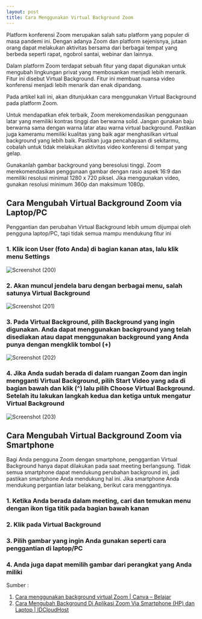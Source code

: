 ```yaml
---
layout: post
title: Cara Menggunakan Virtual Background Zoom
---
```


Platform konferensi Zoom merupakan salah satu platform yang populer di masa pandemi ini. Dengan adanya Zoom dan platform sejenisnya, jutaan orang dapat melakukan aktivitas bersama dari berbagai tempat yang berbeda seperti rapat, ngobrol santai, webinar dan lainnya.

Dalam platform Zoom terdapat sebuah fitur yang dapat digunakan untuk mengubah lingkungan privat yang membosankan menjadi lebih menarik. Fitur ini disebut Virtual Background. Fitur ini membuat nuansa video konferensi menjadi lebih menarik dan enak dipandang.

Pada artikel kali ini, akan ditunjukkan cara menggunakan Virtual Background pada platform Zoom.

Untuk mendapatkan efek terbaik, Zoom merekomendasikan penggunaan latar yang memiliki kontras tinggi dan berwarna solid. Jangan gunakan baju berwarna sama dengan warna latar atau warna virtual background. Pastikan juga kameramu memiliki kualitas yang baik agar menghasilkan virtual background yang lebih baik. Pastikan juga pencahayaan di sekitarmu, cobalah untuk tidak melakukan aktivitas video konferensi di tempat yang gelap.

Gunakanlah gambar background yang beresolusi tinggi. Zoom merekomendasikan penggunaan gambar dengan rasio aspek 16:9 dan memiliki resolusi minimal 1280 x 720 piksel. Jika menggunakan video, gunakan resolusi minimum 360p dan maksimum 1080p.

## Cara Mengubah Virtual Background Zoom via Laptop/PC

Penggantian dan perubahan Virtual Background lebih umum dijumpai oleh pengguna laptop/PC, tapi tidak semua mampu mendukung fitur ini

### 1. Klik icon User (foto Anda) di bagian kanan atas, lalu klik menu Settings

![Screenshot (200)](https://user-images.githubusercontent.com/60083946/92637031-83816180-f302-11ea-8b58-7bc67cc6aad7.png)


### 2. Akan muncul jendela baru dengan berbagai menu, salah satunya Virtual Background

![Screenshot (201)](https://user-images.githubusercontent.com/60083946/92637739-7749d400-f303-11ea-92ca-c125b9bf5f11.png)

### 3. Pada Virtual Background, pilih Background yang ingin digunakan. Anda dapat menggunakan background yang telah disediakan atau dapat menggunakan background yang Anda punya dengan mengklik tombol (+)

![Screenshot (202)](https://user-images.githubusercontent.com/60083946/92638354-57ff7680-f304-11ea-8935-626a63c597a3.png)

### 4. Jika Anda sudah berada di dalam ruangan Zoom dan ingin mengganti Virtual Background, pilih Start Video yang ada di bagian bawah dan klik (^) lalu pilih Choose Virtual Background. Setelah itu lakukan langkah kedua dan ketiga untuk mengatur Virtual Background

![Screenshot (203)](https://user-images.githubusercontent.com/60083946/92638901-3eaafa00-f305-11ea-9513-04b79ad55c7e.png)

## Cara Mengubah Virtual Background Zoom via Smartphone

Bagi Anda pengguna Zoom dengan smartphone, penggantian Virtual Background hanya dapat dilakukan pada saat meeting berlangsung. Tidak semua smartphone dapat mendukung perubahan background ini, jadi pastikan smartphone Anda mendukung hal ini. Jika smartphone Anda mendukung pergantian latar belakang, berikut cara menggantinya.

### 1. Ketika Anda berada dalam meeting, cari dan temukan menu dengan ikon tiga titik pada bagian bawah kanan
### 2. Klik pada Virtual Background
### 3. Pilih gambar yang ingin Anda gunakan seperti cara penggantian di laptop/PC
### 4. Anda juga dapat memilih gambar dari perangkat yang Anda miliki

Sumber :
1. [Cara menggunakan background virtual Zoom | Canva – Belajar](https://www.canva.com/id_id/belajar/background-virtual-zoom/)
2. [Cara Mengubah Background Di Aplikasi Zoom Via Smartphone (HP) dan Laptop | IDCloudHost](https://idcloudhost.com/cara-mengubah-background-di-aplikasi-zoom-via-smartphone-hp-dan-laptop/)

